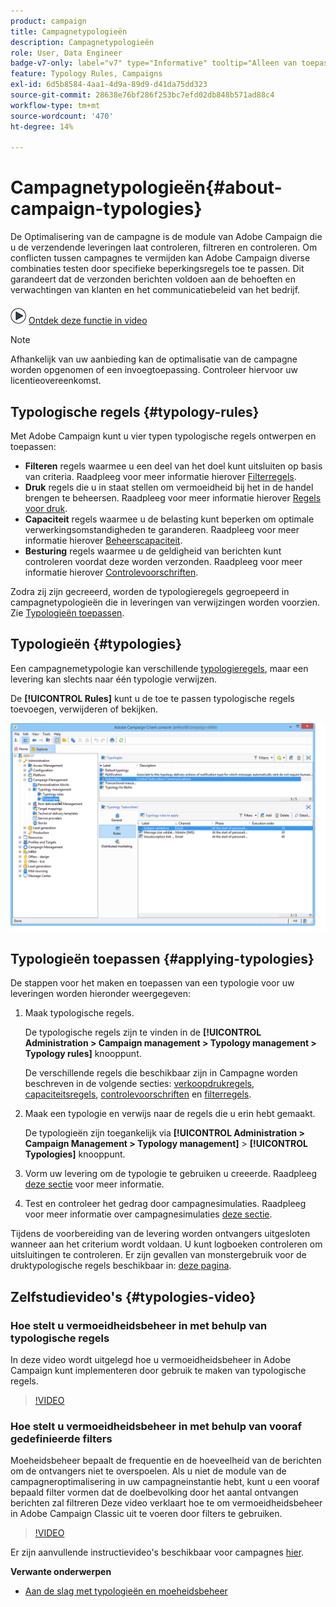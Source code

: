 ```yaml
---
product: campaign
title: Campagnetypologieën
description: Campagnetypologieën
role: User, Data Engineer
badge-v7-only: label="v7" type="Informative" tooltip="Alleen van toepassing op Campaign Classic v7"
feature: Typology Rules, Campaigns
exl-id: 6d5b8584-4aa1-4d9a-89d9-d41da75dd323
source-git-commit: 28638e76bf286f253bc7efd02db848b571ad88c4
workflow-type: tm+mt
source-wordcount: '470'
ht-degree: 14%

---
```


# Campagnetypologieën{#about-campaign-typologies}

De Optimalisering van de campagne is de module van Adobe Campaign die u de verzendende leveringen laat controleren, filtreren en controleren. Om conflicten tussen campagnes te vermijden kan Adobe Campaign diverse combinaties testen door specifieke beperkingsregels toe te passen. Dit garandeert dat de verzonden berichten voldoen aan de behoeften en verwachtingen van klanten en het communicatiebeleid van het bedrijf.

![](assets/do-not-localize/how-to-video.png) [Ontdek deze functie in video](#typologies-video)

>[!NOTE]
>
>Afhankelijk van uw aanbieding kan de optimalisatie van de campagne worden opgenomen of een invoegtoepassing. Controleer hiervoor uw licentieovereenkomst.

## Typologische regels {#typology-rules}

Met Adobe Campaign kunt u vier typen typologische regels ontwerpen en toepassen:

* **Filteren** regels waarmee u een deel van het doel kunt uitsluiten op basis van criteria. Raadpleeg voor meer informatie hierover [Filterregels](filtering-rules.md).
* **Druk** regels die u in staat stellen om vermoeidheid bij het in de handel brengen te beheersen. Raadpleeg voor meer informatie hierover [Regels voor druk](pressure-rules.md).
* **Capaciteit** regels waarmee u de belasting kunt beperken om optimale verwerkingsomstandigheden te garanderen. Raadpleeg voor meer informatie hierover [Beheerscapaciteit](consistency-rules.md#controlling-capacity).
* **Besturing** regels waarmee u de geldigheid van berichten kunt controleren voordat deze worden verzonden. Raadpleeg voor meer informatie hierover [Controlevoorschriften](control-rules.md).

Zodra zij zijn gecreeerd, worden de typologieregels gegroepeerd in campagnetypologieën die in leveringen van verwijzingen worden voorzien. Zie [Typologieën toepassen](#applying-typologies).

## Typologieën {#typologies}

Een campagnemetypologie kan verschillende [typologieregels](#typology-rules), maar een levering kan slechts naar één typologie verwijzen.

De **[!UICONTROL Rules]** kunt u de toe te passen typologische regels toevoegen, verwijderen of bekijken.

![](assets/campaign_opt_rules_tab.png)

## Typologieën toepassen {#applying-typologies}

De stappen voor het maken en toepassen van een typologie voor uw leveringen worden hieronder weergegeven:

1. Maak typologische regels.

   De typologische regels zijn te vinden in de **[!UICONTROL Administration > Campaign management > Typology management > Typology rules]** knooppunt.

   De verschillende regels die beschikbaar zijn in Campagne worden beschreven in de volgende secties: [verkoopdrukregels](pressure-rules.md), [capaciteitsregels](consistency-rules.md#controlling-capacity), [controlevoorschriften](control-rules.md) en [filterregels](filtering-rules.md).

1. Maak een typologie en verwijs naar de regels die u erin hebt gemaakt.

   De typologieën zijn toegankelijk via **[!UICONTROL Administration > Campaign Management > Typology management]** > **[!UICONTROL Typologies]** knooppunt.

1. Vorm uw levering om de typologie te gebruiken u creeerde. Raadpleeg [deze sectie](applying-rules.md#applying-a-typology-to-a-delivery) voor meer informatie.
1. Test en controleer het gedrag door campagnesimulaties. Raadpleeg voor meer informatie over campagnesimulaties [deze sectie](campaign-simulations.md).

Tijdens de voorbereiding van de levering worden ontvangers uitgesloten wanneer aan het criterium wordt voldaan. U kunt logboeken controleren om uitsluitingen te controleren. Er zijn gevallen van monstergebruik voor de druktypologische regels beschikbaar in: [deze pagina](pressure-rules.md#use-cases-on-pressure-rules).

## Zelfstudievideo&#39;s {#typologies-video}

### Hoe stelt u vermoeidheidsbeheer in met behulp van typologische regels

In deze video wordt uitgelegd hoe u vermoeidheidsbeheer in Adobe Campaign kunt implementeren door gebruik te maken van typologische regels.

>[!VIDEO](https://video.tv.adobe.com/v/25090?quality=12)

### Hoe stelt u vermoeidheidsbeheer in met behulp van vooraf gedefinieerde filters

Moeheidsbeheer bepaalt de frequentie en de hoeveelheid van de berichten om de ontvangers niet te overspoelen. Als u niet de module van de campagneroptimalisering in uw campagneinstantie hebt, kunt u een vooraf bepaald filter vormen dat de doelbevolking door het aantal ontvangen berichten zal filtreren Deze video verklaart hoe te om vermoeidheidsbeheer in Adobe Campaign Classic uit te voeren door filters te gebruiken.

>[!VIDEO](https://video.tv.adobe.com/v/25091?quality=12)

Er zijn aanvullende instructievideo&#39;s beschikbaar voor campagnes [hier](https://experienceleague.adobe.com/docs/campaign-classic-learn/tutorials/overview.html?lang=nl).

**Verwante onderwerpen**

* [Aan de slag met typologieën en moeheidsbeheer](pressure-rules.md)


